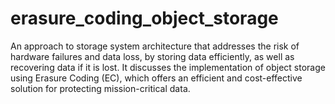 # erasure_coding_object_storage
An approach to storage system architecture that addresses the risk of hardware failures and data loss, by storing data efficiently, as well as recovering data if it is lost. It discusses the implementation of object storage using Erasure Coding (EC), which offers an efficient and cost-effective solution for protecting mission-critical data.
